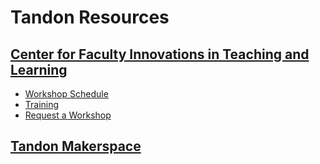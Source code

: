 # Tandon Resources

## [Center for Faculty Innovations in Teaching and Learning](http://engineering.nyu.edu/academics/support/fitl)

* [Workshop Schedule](http://engineering.nyu.edu/academics/support/fitl/training/workshop-schedule)
* [Training](http://engineering.nyu.edu/academics/support/fitl/training)
* [Request a Workshop](http://engineering.nyu.edu/academics/support/fitl/training/request-workshop)

## [Tandon Makerspace](http://engineering.nyu.edu/life/student-resources/makerspace)

